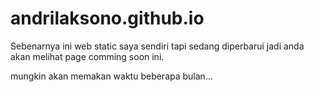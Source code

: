# andrilaksono.github.io

Sebenarnya ini web static saya sendiri tapi sedang diperbarui jadi anda akan melihat page comming soon ini.

mungkin akan memakan waktu beberapa bulan...
